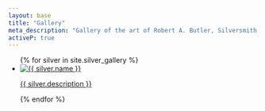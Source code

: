 ```yaml
---
layout: base
title: "Gallery"
meta_description: "Gallery of the art of Robert A. Butler, Silversmith."
activeP: true
---
```


  <section>
    <ul id="gallery">
    {% for silver in site.silver_gallery %}
      <li>
        <a href="{{ silver.permalink }}">
          <img src="{{ silver.url_small }}" alt="{{ silver.name }}">
          <p>{{ silver.description }}</p>
        </a>
      </li>
    {% endfor %}
    </ul>
  </section>
